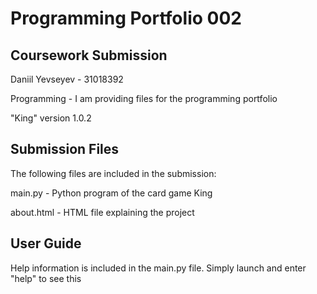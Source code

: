 # Programming Portfolio 002

## Coursework Submission

Daniil Yevseyev - 31018392

Programming - I am providing files for the programming portfolio

"King" version 1.0.2

## Submission Files

The following files are included in the submission:

main.py - Python program of the card game King

about.html - HTML file explaining the project

## User Guide

Help information is included in the main.py file. Simply launch and enter "help" to see this